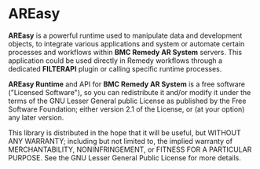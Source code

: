 # AREasy

**AREasy** is a powerful runtime used to manipulate data and development objects, to integrate
various applications and system or automate certain processes and workflows within
**BMC Remedy AR System** servers. This application could be used directly in Remedy workflows 
through a dedicated **FILTERAPI** plugin or calling specific runtime processes.

**AREasy Runtime** and API for **BMC Remedy AR System** is a free software ("Licensed Software"), so
you can redistribute it and/or modify it under the terms of the GNU Lesser General public
License as published by the Free Software Foundation; either version 2.1 of the License,
or (at your option) any later version.

This library is distributed in the hope that it will be useful, but WITHOUT ANY WARRANTY;
including but not limited to, the implied warranty of MERCHANTABILITY, NONINFRINGEMENT,
or FITNESS FOR A PARTICULAR PURPOSE. See the GNU Lesser General Public License for more details.
